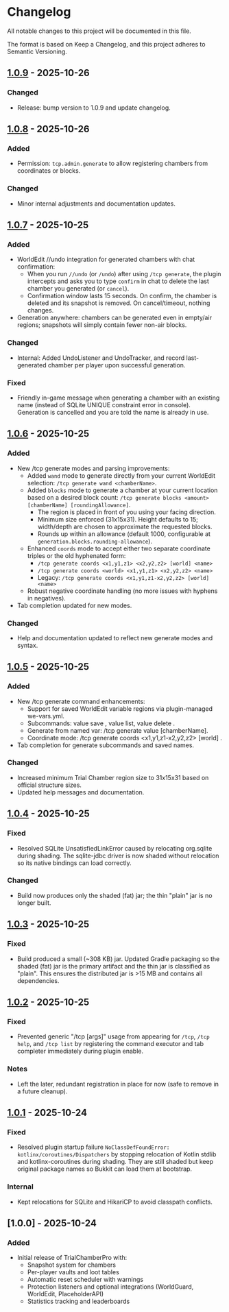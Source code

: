 # Changelog

All notable changes to this project will be documented in this file.

The format is based on Keep a Changelog, and this project adheres to Semantic Versioning.

## [1.0.9] - 2025-10-26
### Changed
- Release: bump version to 1.0.9 and update changelog.

## [1.0.8] - 2025-10-26
### Added
- Permission: `tcp.admin.generate` to allow registering chambers from coordinates or blocks.

### Changed
- Minor internal adjustments and documentation updates.

## [1.0.7] - 2025-10-25
### Added
- WorldEdit //undo integration for generated chambers with chat confirmation:
  - When you run `//undo` (or `/undo`) after using `/tcp generate`, the plugin intercepts and asks you to type `confirm` in chat to delete the last chamber you generated (or `cancel`).
  - Confirmation window lasts 15 seconds. On confirm, the chamber is deleted and its snapshot is removed. On cancel/timeout, nothing changes.
- Generation anywhere: chambers can be generated even in empty/air regions; snapshots will simply contain fewer non-air blocks.

### Changed
- Internal: Added UndoListener and UndoTracker, and record last-generated chamber per player upon successful generation.

### Fixed
- Friendly in-game message when generating a chamber with an existing name (instead of SQLite UNIQUE constraint error in console). Generation is cancelled and you are told the name is already in use.

## [1.0.6] - 2025-10-25
### Added
- New /tcp generate modes and parsing improvements:
  - Added `wand` mode to generate directly from your current WorldEdit selection: `/tcp generate wand <chamberName>`.
  - Added `blocks` mode to generate a chamber at your current location based on a desired block count: `/tcp generate blocks <amount> [chamberName] [roundingAllowance]`.
    - The region is placed in front of you using your facing direction.
    - Minimum size enforced (31x15x31). Height defaults to 15; width/depth are chosen to approximate the requested blocks.
    - Rounds up within an allowance (default 1000, configurable at `generation.blocks.rounding-allowance`).
  - Enhanced `coords` mode to accept either two separate coordinate triples or the old hyphenated form:
    - `/tcp generate coords <x1,y1,z1> <x2,y2,z2> [world] <name>`
    - `/tcp generate coords <world> <x1,y1,z1> <x2,y2,z2> <name>`
    - Legacy: `/tcp generate coords <x1,y1,z1-x2,y2,z2> [world] <name>`
  - Robust negative coordinate handling (no more issues with hyphens in negatives).
- Tab completion updated for new modes.

### Changed
- Help and documentation updated to reflect new generate modes and syntax.

## [1.0.5] - 2025-10-25
### Added
- New /tcp generate command enhancements:
  - Support for saved WorldEdit variable regions via plugin-managed we-vars.yml.
  - Subcommands: value save <name>, value list, value delete <name>.
  - Generate from named var: /tcp generate value <varName> [chamberName].
  - Coordinate mode: /tcp generate coords <x1,y1,z1-x2,y2,z2> [world] <chamberName>.
- Tab completion for generate subcommands and saved names.

### Changed
- Increased minimum Trial Chamber region size to 31x15x31 based on official structure sizes.
- Updated help messages and documentation.

## [1.0.4] - 2025-10-25
### Fixed
- Resolved SQLite UnsatisfiedLinkError caused by relocating org.sqlite during shading. The sqlite-jdbc driver is now shaded without relocation so its native bindings can load correctly.

### Changed
- Build now produces only the shaded (fat) jar; the thin "plain" jar is no longer built.

## [1.0.3] - 2025-10-25
### Fixed
- Build produced a small (~308 KB) jar. Updated Gradle packaging so the shaded (fat) jar is the primary artifact and the thin jar is classified as "plain". This ensures the distributed jar is >15 MB and contains all dependencies.

## [1.0.2] - 2025-10-25
### Fixed
- Prevented generic "/tcp [args]" usage from appearing for `/tcp`, `/tcp help`, and `/tcp list` by registering the command executor and tab completer immediately during plugin enable.

### Notes
- Left the later, redundant registration in place for now (safe to remove in a future cleanup).

## [1.0.1] - 2025-10-24
### Fixed
- Resolved plugin startup failure `NoClassDefFoundError: kotlinx/coroutines/Dispatchers` by stopping relocation of Kotlin stdlib and kotlinx-coroutines during shading. They are still shaded but keep original package names so Bukkit can load them at bootstrap.

### Internal
- Kept relocations for SQLite and HikariCP to avoid classpath conflicts.

## [1.0.0] - 2025-10-24
### Added
- Initial release of TrialChamberPro with:
  - Snapshot system for chambers
  - Per-player vaults and loot tables
  - Automatic reset scheduler with warnings
  - Protection listeners and optional integrations (WorldGuard, WorldEdit, PlaceholderAPI)
  - Statistics tracking and leaderboards

[1.0.9]: https://github.com/darkstarworks/TrialChamberPro/compare/v1.0.8...v1.0.9
[1.0.8]: https://github.com/darkstarworks/TrialChamberPro/compare/v1.0.7...v1.0.8
[1.0.7]: https://github.com/darkstarworks/TrialChamberPro/compare/v1.0.6...v1.0.7
[1.0.6]: https://github.com/darkstarworks/TrialChamberPro/compare/v1.0.5...v1.0.6
[1.0.5]: https://github.com/darkstarworks/TrialChamberPro/compare/v1.0.4...v1.0.5
[1.0.4]: https://github.com/darkstarworks/TrialChamberPro/compare/v1.0.3...v1.0.4
[1.0.3]: https://github.com/darkstarworks/TrialChamberPro/compare/v1.0.2...v1.0.3
[1.0.2]: https://github.com/darkstarworks/TrialChamberPro/compare/v1.0.1...v1.0.2
[1.0.1]: https://github.com/darkstarworks/TrialChamberPro/compare/v1.0.0...v1.0.1